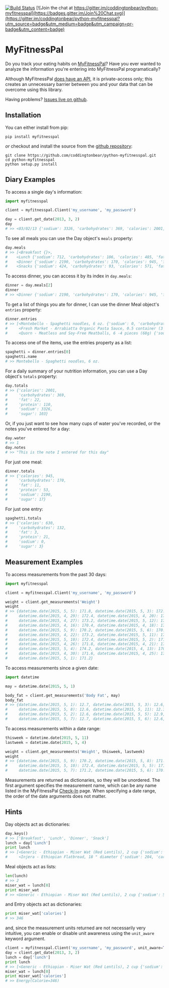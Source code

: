 [![Build Status](https://travis-ci.org/coddingtonbear/python-myfitnesspal.png?branch=master)](https://travis-ci.org/coddingtonbear/python-myfitnesspal)  [![Join the chat at https://gitter.im/coddingtonbear/python-myfitnesspal](https://badges.gitter.im/Join%20Chat.svg)](https://gitter.im/coddingtonbear/python-myfitnesspal?utm_source=badge&utm_medium=badge&utm_campaign=pr-badge&utm_content=badge)

MyFitnessPal
============

Do you track your eating habits on [MyFitnessPal](https://www.myfitnesspal.com/)?  Have you ever wanted to analyze the information you're entering into MyFitnessPal programatically?  

Although MyFitnessPal [does have an API](https://www.myfitnesspal.com/api), it is private-access only; this creates an unnecessary barrier between you and your data that can be overcome using this library.

Having problems? [Issues live on github](https://github.com/coddingtonbear/python-myfitnesspal/issues).

Installation
------------

You can either install from pip:

    pip install myfitnesspal

*or* checkout and install the source from the [github repository](https://github.com/coddingtonbear/python-myfitnesspal):

    git clone https://github.com/coddingtonbear/python-myfitnesspal.git
    cd python-myfitnesspal
    python setup.py install


Diary Examples
--------------

To access a single day's information:

```python
import myfitnesspal

client = myfitnesspal.Client('my_username', 'my_password')

day = client.get_date(2013, 3, 2)
day
# >> <03/02/13 {'sodium': 3326, 'carbohydrates': 369, 'calories': 2001, 'fat': 22, 'sugar': 103, 'protein': 110}>
```

To see all meals you can use the Day object's `meals` property:

```python
day.meals
# >> [<Breakfast {}>,
#    <Lunch {'sodium': 712, 'carbohydrates': 106, 'calories': 485, 'fat': 3, 'sugar': 0, 'protein': 17}>,
#    <Dinner {'sodium': 2190, 'carbohydrates': 170, 'calories': 945, 'fat': 11, 'sugar': 17, 'protein': 53}>,
#    <Snacks {'sodium': 424, 'carbohydrates': 93, 'calories': 571, 'fat': 8, 'sugar': 86, 'protein': 40}>]
```

To access dinner, you can access it by its index in `day.meals`:

```python
dinner = day.meals[2]
dinner
# >> <Dinner {'sodium': 2190, 'carbohydrates': 170, 'calories': 945, 'fat': 11, 'sugar': 17, 'protein': 53}>
```

To get a list of things you ate for dinner, I can use the dinner Meal object's `entries` property:

```python
dinner.entries
# >> [<Montebello - Spaghetti noodles, 6 oz. {'sodium': 0, 'carbohydrates': 132, 'calories': 630, 'fat': 3, 'sugar': 3, 'protein': 21}>,
#     <Fresh Market - Arrabiatta Organic Pasta Sauce, 0.5 container (3 cups ea.) {'sodium': 1410, 'carbohydrates': 24, 'calories': 135, 'fat': 5, 'sugar': 12, 'protein': 6}>,
#     <Quorn - Meatless and Soy-Free Meatballs, 6 -4 pieces (68g) {'sodium': 780, 'carbohydrates': 14, 'calories': 180, 'fat': 3, 'sugar': 2, 'protein': 26}>]
```

To access one of the items, use the entries property as a list:

```python
spaghetti = dinner.entries[0]
spaghetti.name
# >> Montebello - Spaghetti noodles, 6 oz.
```

For a daily summary of your nutrition information, you can use a Day object's `totals` property:

```python
day.totals
# >> {'calories': 2001,
#     'carbohydrates': 369,
#     'fat': 22,
#     'protein': 110,
#     'sodium': 3326,
#     'sugar': 103}
```

Or, if you just want to see how many cups of water you've recorded, or the notes you've entered for a day:

```python
day.water
# >> 1
day.notes
# >> "This is the note I entered for this day"
```

For just one meal:

```python
dinner.totals
# >> {'calories': 945,
#     'carbohydrates': 170,
#     'fat': 11,
#     'protein': 53,
#     'sodium': 2190,
#     'sugar': 17}
```

For just one entry:

```python
spaghetti.totals
# >> {'calories': 630,
#     'carbohydrates': 132,
#     'fat': 3,
#     'protein': 21,
#     'sodium': 0,
#     'sugar': 3}
```

Measurement Examples
--------------------

To access measurements from the past 30 days:

```python
import myfitnesspal

client = myfitnesspal.Client('my_username', 'my_password')

weight = client.get_measurements('Weight')
weight
# >> {datetime.date(2015, 5, 5): 171.8, datetime.date(2015, 5, 3): 172.2, datetime.date(2015, 4, 12): 171.0,
#     datetime.date(2015, 4, 29): 172.4, datetime.date(2015, 4, 20): 173.6, datetime.date(2015, 5, 7): 171.2,
#     datetime.date(2015, 4, 27): 173.2, datetime.date(2015, 5, 12): 171.8, datetime.date(2015, 4, 28): 172.2,
#     datetime.date(2015, 4, 16): 170.4, datetime.date(2015, 4, 18): 170.4, datetime.date(2015, 4, 17): 169.8,
#     datetime.date(2015, 5, 9): 170.2, datetime.date(2015, 5, 6): 170.8, datetime.date(2015, 5, 8): 171.0,
#     datetime.date(2015, 4, 22): 173.2, datetime.date(2015, 5, 11): 171.6, datetime.date(2015, 4, 14): 171.6,
#     datetime.date(2015, 5, 10): 172.4, datetime.date(2015, 5, 2): 171.0, datetime.date(2015, 4, 15): 170.8,
#     datetime.date(2015, 4, 26): 171.8, datetime.date(2015, 4, 21): 174.2, datetime.date(2015, 4, 19): 171.8,
#     datetime.date(2015, 5, 4): 174.2, datetime.date(2015, 4, 13): 170.4, datetime.date(2015, 4, 24): 171.2,
#     datetime.date(2015, 4, 30): 171.6, datetime.date(2015, 4, 25): 170.8, datetime.date(2015, 4, 23): 171.6,
#     datetime.date(2015, 5, 1): 171.2}
```

To access measurements since a given date:

```python
import datetime

may = datetime.date(2015, 5, 1)

body_fat = client.get_measurements('Body Fat', may)
body_fat
# >> {datetime.date(2015, 5, 1): 12.7, datetime.date(2015, 5, 3): 12.6, datetime.date(2015, 5, 9): 12.4,
#     datetime.date(2015, 5, 8): 12.6, datetime.date(2015, 5, 11): 12.7, datetime.date(2015, 5, 10): 12.8,
#     datetime.date(2015, 5, 2): 12.6, datetime.date(2015, 5, 5): 12.9, datetime.date(2015, 5, 4): 13.0,
#     datetime.date(2015, 5, 7): 12.7, datetime.date(2015, 5, 6): 12.6, datetime.date(2015, 5, 12): 12.7}
```

To access measurements within a date range:

```python
thisweek = datetime.date(2015, 5, 11)
lastweek = datetime.date(2015, 5, 4)

weight = client.get_measurements('Weight', thisweek, lastweek)
weight
# >> {datetime.date(2015, 5, 9): 170.2, datetime.date(2015, 5, 8): 171.0, datetime.date(2015, 5, 11): 171.6,
#     datetime.date(2015, 5, 10): 172.4, datetime.date(2015, 5, 5): 171.8, datetime.date(2015, 5, 4): 174.2,
#     datetime.date(2015, 5, 7): 171.2, datetime.date(2015, 5, 6): 170.8}
```

Measurements are returned as dictionaries, so they will be unordered. The first argument specifies the measurement name, which can be any name listed in the MyFitnessPal [Check-In](http://www.myfitnesspal.com/measurements/check_in/) page. When specifying a date range, the order of the date arguments does not matter.

Hints
-----

Day objects act as dictionaries:

```python
day.keys()
# >> ['Breakfast', 'Lunch', 'Dinner', 'Snack']
lunch = day['Lunch']
print lunch
# >> [<Generic - Ethiopian - Miser Wat (Red Lentils), 2 cup {'sodium': 508, 'carbohydrates': 76, 'calories': 346, 'fat': 2, 'sugar': 0, 'protein': 12}>,
#     <Injera - Ethiopian Flatbread, 18 " diameter {'sodium': 204, 'carbohydrates': 30, 'calories': 139, 'fat': 1, 'sugar': 0, 'protein': 5}>]
```

Meal objects act as lists:

```python
len(lunch)
# >> 2
miser_wat = lunch[0]
print miser_wat
# >> <Generic - Ethiopian - Miser Wat (Red Lentils), 2 cup {'sodium': 508, 'carbohydrates': 76, 'calories': 346, 'fat': 2, 'sugar': 0, 'protein': 12}>
```

and Entry objects act as dictionaries:

```python
print miser_wat['calories']
# >> 346
```

and, since the measurement units returned are not necessarily very intuitive,
you can enable or disable unit awareness using the `unit_aware` keyword
argument.

```python
client = myfitnesspal.Client('my_username', 'my_password', unit_aware=True)
day = client.get_date(2013, 3, 2)
lunch = day['lunch']
print lunch
# >> [<Generic - Ethiopian - Miser Wat (Red Lentils), 2 cup {'sodium': Weight(mg=508), 'carbohydrates': Weight(g=76), 'calories': Energy(Calorie=346), 'fat': Weight(g=2), 'sugar': Weight(g=0), 'protein': Weight(g=12)}>,
miser_wat = lunch[0]
print miser_wat['calories']
# >> Energy(Calorie=346)
```
